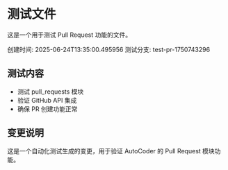 # 测试文件

这是一个用于测试 Pull Request 功能的文件。

创建时间: 2025-06-24T13:35:00.495956
测试分支: test-pr-1750743296

## 测试内容

- 测试 pull_requests 模块
- 验证 GitHub API 集成  
- 确保 PR 创建功能正常

## 变更说明

这是一个自动化测试生成的变更，用于验证 AutoCoder 的 Pull Request 模块功能。
